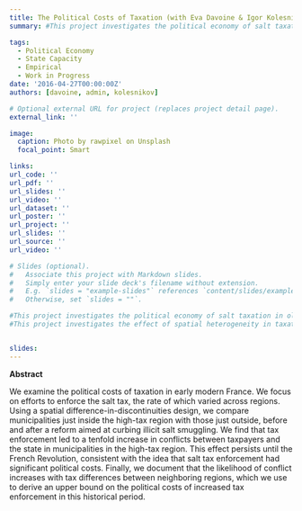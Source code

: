 ```yaml
---
title: The Political Costs of Taxation (with Eva Davoine & Igor Kolesnikov)
summary: #This project investigates the political economy of salt taxation in old regime France.

tags:
  - Political Economy
  - State Capacity
  - Empirical
  - Work in Progress
date: '2016-04-27T00:00:00Z'
authors: [davoine, admin, kolesnikov]

# Optional external URL for project (replaces project detail page).
external_link: ''

image:
  caption: Photo by rawpixel on Unsplash
  focal_point: Smart

links:
url_code: ''
url_pdf: ''
url_slides: ''
url_video: ''
url_dataset: ''
url_poster: ''
url_project: ''
url_slides: ''
url_source: ''
url_video: ''

# Slides (optional).
#   Associate this project with Markdown slides.
#   Simply enter your slide deck's filename without extension.
#   E.g. `slides = "example-slides"` references `content/slides/example-slides.md`.
#   Otherwise, set `slides = ""`.

#This project investigates the political economy of salt taxation in old regime France.
#This project investigates the effect of spatial heterogeneity in taxation on social conflict, using local variation in salt taxation in 18th-century France. 


slides:
---
```


**Abstract**

 We examine the political costs of taxation in early modern France. We focus on efforts to enforce the salt tax, the rate of which varied across regions. Using a spatial difference-in-discontinuities design, we compare municipalities just inside the high-tax region with those just outside, before and after a reform aimed at curbing illicit salt smuggling. We find that tax enforcement led to a tenfold increase in conflicts between taxpayers and the state in municipalities in the high-tax region. This effect persists until the French Revolution, consistent with the idea that salt tax enforcement had significant political costs. Finally, we document that the likelihood of conflict increases with tax differences between neighboring regions, which we use to derive an upper bound on the political costs of increased tax enforcement in this historical period. 
